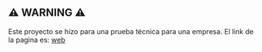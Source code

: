 ## ⚠ WARNING ⚠

Este proyecto se hizo para una prueba técnica para una empresa. El link de la pagina es: [web](https://muffindevx.github.io/verbose-engine/)
